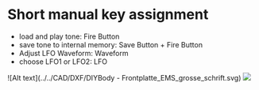 # Short manual key assignment

* load and play tone: Fire Button
* save tone to internal memory: Save Button + Fire Button
* Adjust LFO Waveform: Waveform
* choose LFO1 or LFO2: LFO

![Alt text](../../CAD/DXF/DIYBody - Frontplatte_EMS_grosse_schrift.svg)
<img src="../../CAD/DXF/DIYBody - Frontplatte_EMS_grosse_schrift.svg">
